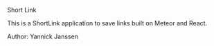 Short Link

This is a ShortLink application to save links built on Meteor and React.

Author: Yannick Janssen

